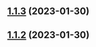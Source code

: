 ## [1.1.3](https://github.com/wow-actions/update-authors/compare/v1.1.2...v1.1.3) (2023-01-30)

## [1.1.2](https://github.com/wow-actions/update-authors/compare/v1.1.1...v1.1.2) (2023-01-30)
